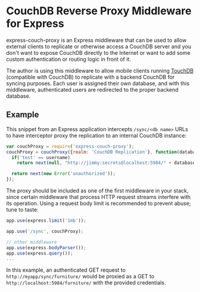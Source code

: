 # CouchDB Reverse Proxy Middleware for Express

express-couch-proxy is an Express middleware that can be used to allow external clients to replicate or otherwise access a CouchDB server and you don't want to expose CouchDB directly to the Internet or want to add some custom authentication or routing logic in front of it.

The author is using this middleware to allow mobile clients running [TouchDB](https://github.com/couchbaselabs/TouchDB-iOS) (compatible with CouchDB) to replicate with a backend CouchDB for syncing purposes. Each user is assigned their own database, and with this middleware, authenticated users are redirected to the proper backend database.

## Example

This snippet from an Express application intercepts `/sync/<db name>` URLs to have interceptor proxy the replication to an internal CouchDB instance:

```js
var couchProxy = require('express-couch-proxy');
couchProxy = couchProxy({realm: 'CouchDB Replication'}, function(database, username, password, next) {
  if('test' == username)
    return next(null, "http://jimmy:secrets@localhost:5984/" + database);

  return next(new Error('unauthorized'));
});
```

The proxy should be included as one of the first middleware in your stack, since certain middleware that process HTTP request streams interfere with its operation. Using a request body limit is recommended to prevent abuse; tune to taste:

```js
app.use(express.limit('1mb'));

app.use('/sync', couchProxy);

// other middleware
app.use(express.bodyParser());
app.use(express.query());
...
```

In this example, an authenticated GET request to `http://myapp/sync/furniture/` would be proxied as a GET to `http://localhost:5984/furniture/` with the provided credentials.
